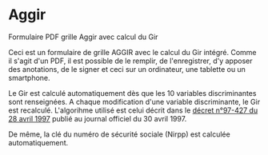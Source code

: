 # Aggir
Formulaire PDF grille Aggir avec calcul du Gir

Ceci est un formulaire de grille AGGIR avec le calcul du Gir intégré. Comme il s'agit d'un PDF, il est possible de le remplir, de l'enregistrer, d'y apposer des anotations, de le signer et ceci sur un ordinateur, une tablette ou un smartphone.

Le Gir est calculé automatiquement dès que les 10 variables discriminantes sont renseignées. A chaque modification d'une variable discriminante, le Gir est recalculé. L'algorihme utilisé est celui décrit dans le [décret n°97-427 du 28 avril 1997](https://www.legifrance.gouv.fr/codes/article_lc/LEGIARTI000006684183/) publié au journal officiel du 30 avril 1997.

De même, la clé du numéro de sécurité sociale (Nirpp) est calculée automatiquement.
